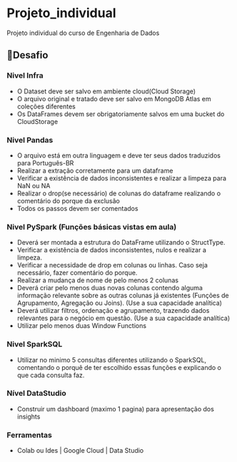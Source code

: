 # Projeto_individual
Projeto individual do curso de Engenharia de Dados 

## 📜Desafio
### Nivel Infra
* O Dataset deve ser salvo em ambiente cloud(Cloud Storage)
* O arquivo original e tratado deve ser salvo em MongoDB Atlas em coleções diferentes
* Os DataFrames devem ser obrigatoriamente salvos em uma bucket do CloudStorage

### Nivel Pandas
* O arquivo está em outra linguagem e deve ter seus dados traduzidos para Português-BR
* Realizar a extração corretamente para um dataframe
* Verificar a existência de dados inconsistentes e realizar a limpeza para NaN ou NA
* Realizar o drop(se necessário) de colunas do dataframe realizando o comentário do porque da exclusão 
* Todos os passos devem ser comentados

### Nivel PySpark (Funções básicas vistas em aula)
* Deverá ser montada a estrutura do DataFrame utilizando o StructType.
* Verificar a existência de dados inconsistentes, nulos e realizar a limpeza.
* Verificar a necessidade de drop em colunas ou linhas. Caso seja necessário, fazer comentário do porque.
* Realizar a mudança de nome de pelo menos 2 colunas
* Deverá criar pelo menos duas novas colunas contendo alguma informação relevante sobre as outras colunas já existentes (Funções de Agrupamento, Agregação ou Joins). (Use a sua capacidade analítica)
* Deverá utilizar filtros, ordenação e agrupamento, trazendo dados relevantes para o negócio em questão. (Use a sua capacidade analítica)
* Utilizar pelo menos duas Window Functions

### Nivel SparkSQL
* Utilizar no minimo 5 consultas diferentes utilizando o SparkSQL, comentando o porquê de ter escolhido essas funções e explicando o que cada consulta faz.

### Nível DataStudio
* Construir um dashboard (maximo 1 pagina) para apresentação dos insights

### Ferramentas
* Colab ou Ides | Google Cloud | Data Studio
